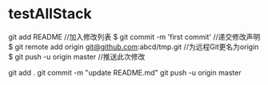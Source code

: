 # testAllStack

<!-- http://www.cnblogs.com/plinx/archive/2013/04/08/3009159.html -->

git add README //加入修改列表
$ git commit -m 'first commit' //递交修改声明
$ git remote add origin git@github.com:abcd/tmp.git //为远程Git更名为origin
$ git push -u origin master //推送此次修改




git add .
git commit -m "update README.md"
git push -u origin master

